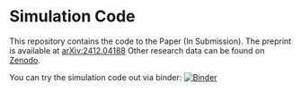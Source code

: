 # Simulation Code

This repository contains the code to the Paper (In Submission). The preprint is available at [arXiv:2412.04188](https://arxiv.org/abs/2412.04188)
Other research data can be found on [Zenodo](https://doi.org/10.5281/zenodo.14281662).


You can try the simulation code out via binder:
   [![Binder](https://mybinder.org/badge_logo.svg)](https://mybinder.org/v2/gh/temunds/RailwayJunction_PhaseType_Simulation/HEAD?labpath=Scripts%2FIntroduction_Simulation.ipynb)

